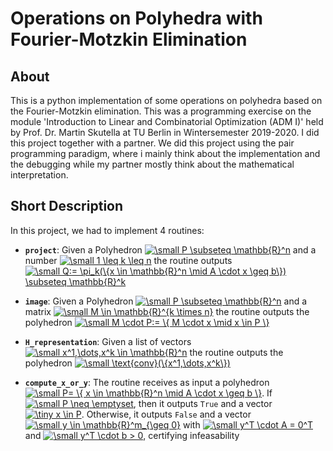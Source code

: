 # Operations on Polyhedra with Fourier-Motzkin Elimination
## About
This is a python implementation of some operations on polyhedra based on the Fourier-Motzkin elimination. This was a programming exercise on the module 'Introduction to Linear and Combinatorial Optimization (ADM I)' held by Prof. Dr. Martin Skutella at TU Berlin in Wintersemester 2019-2020. I did this project together with a partner. We did this project using the pair programming paradigm, where i mainly think about the implementation and the debugging while my partner mostly think about the mathematical interpretation.

## Short Description
In this project, we had to implement 4 routines:

- **`project`**: Given a Polyhedron  <a href="https://www.codecogs.com/eqnedit.php?latex=\inline&space;\small&space;P&space;\subseteq&space;\mathbb{R}^n" target="_blank"><img src="https://latex.codecogs.com/gif.latex?\inline&space;\small&space;P&space;\subseteq&space;\mathbb{R}^n" title="\small P \subseteq \mathbb{R}^n" /></a>  and a number  <a href="https://www.codecogs.com/eqnedit.php?latex=\inline&space;\small&space;1&space;\leq&space;k&space;\leq&space;n" target="_blank"><img src="https://latex.codecogs.com/gif.latex?\inline&space;\small&space;1&space;\leq&space;k&space;\leq&space;n" title="\small 1 \leq k \leq n" /></a>  the routine outputs  <a href="https://www.codecogs.com/eqnedit.php?latex=\inline&space;\small&space;Q:=&space;\pi_k(\{x&space;\in&space;\mathbb{R}^n&space;\mid&space;A&space;\cdot&space;x&space;\geq&space;b\})&space;\subseteq&space;\mathbb{R}^k" target="_blank"><img src="https://latex.codecogs.com/gif.latex?\inline&space;\small&space;Q:=&space;\pi_k(\{x&space;\in&space;\mathbb{R}^n&space;\mid&space;A&space;\cdot&space;x&space;\geq&space;b\})&space;\subseteq&space;\mathbb{R}^k" title="\small Q:= \pi_k(\{x \in \mathbb{R}^n \mid A \cdot x \geq b\}) \subseteq \mathbb{R}^k" /></a>
 
 - **`image`**: Given a Polyhedron  <a href="https://www.codecogs.com/eqnedit.php?latex=\inline&space;\small&space;P&space;\subseteq&space;\mathbb{R}^n" target="_blank"><img src="https://latex.codecogs.com/gif.latex?\inline&space;\small&space;P&space;\subseteq&space;\mathbb{R}^n" title="\small P \subseteq \mathbb{R}^n" /></a> and a matrix <a href="https://www.codecogs.com/eqnedit.php?latex=\inline&space;\small&space;M&space;\in&space;\mathbb{R}^{k&space;\times&space;n}" target="_blank"><img src="https://latex.codecogs.com/gif.latex?\inline&space;\small&space;M&space;\in&space;\mathbb{R}^{k&space;\times&space;n}" title="\small M \in \mathbb{R}^{k \times n}" /></a> the routine outputs the polyhedron <a href="https://www.codecogs.com/eqnedit.php?latex=\inline&space;\small&space;M&space;\cdot&space;P:=&space;\{&space;M&space;\cdot&space;x&space;\mid&space;x&space;\in&space;P&space;\}" target="_blank"><img src="https://latex.codecogs.com/gif.latex?\inline&space;\small&space;M&space;\cdot&space;P:=&space;\{&space;M&space;\cdot&space;x&space;\mid&space;x&space;\in&space;P&space;\}" title="\small M \cdot P:= \{ M \cdot x \mid x \in P \}" /></a> 
 
 - **`H_representation`**: Given a list of vectors <a href="https://www.codecogs.com/eqnedit.php?latex=\inline&space;\small&space;x^1,\dots,x^k&space;\in&space;\mathbb{R}^n" target="_blank"><img src="https://latex.codecogs.com/gif.latex?\inline&space;\small&space;x^1,\dots,x^k&space;\in&space;\mathbb{R}^n" title="\small x^1,\dots,x^k \in \mathbb{R}^n" /></a> the routine outputs the polyhedron <a href="https://www.codecogs.com/eqnedit.php?latex=\inline&space;\small&space;\text{conv}(\{x^1,\dots,x^k\})" target="_blank"><img src="https://latex.codecogs.com/gif.latex?\inline&space;\small&space;\text{conv}(\{x^1,\dots,x^k\})" title="\small \text{conv}(\{x^1,\dots,x^k\})" /></a>
 
 - **`compute_x_or_y`**: The routine receives as input a polyhedron <a href="https://www.codecogs.com/eqnedit.php?latex=\inline&space;\small&space;P=&space;\{&space;x&space;\in&space;\mathbb{R}^n&space;\mid&space;A&space;\cdot&space;x&space;\geq&space;b&space;\}" target="_blank"><img src="https://latex.codecogs.com/gif.latex?\inline&space;\small&space;P=&space;\{&space;x&space;\in&space;\mathbb{R}^n&space;\mid&space;A&space;\cdot&space;x&space;\geq&space;b&space;\}" title="\small P= \{ x \in \mathbb{R}^n \mid A \cdot x \geq b \}" /></a>. If <a href="https://www.codecogs.com/eqnedit.php?latex=\inline&space;\small&space;P&space;\neq&space;\emptyset" target="_blank"><img src="https://latex.codecogs.com/gif.latex?\inline&space;\small&space;P&space;\neq&space;\emptyset" title="\small P \neq \emptyset" /></a>, then it outputs `True` and a vector <a href="https://www.codecogs.com/eqnedit.php?latex=\dpi{200}&space;\tiny&space;x&space;\in&space;P" target="_blank"><img src="https://latex.codecogs.com/png.latex?\dpi{200}&space;\tiny&space;x&space;\in&space;P" title="\tiny x \in P" /></a>. Otherwise, it outputs `False` and a vector <a href="https://www.codecogs.com/eqnedit.php?latex=\dpi{120}&space;\small&space;y&space;\in&space;\mathbb{R}^m_{\geq&space;0}" target="_blank"><img src="https://latex.codecogs.com/gif.latex?\dpi{120}&space;\small&space;y&space;\in&space;\mathbb{R}^m_{\geq&space;0}" title="\small y \in \mathbb{R}^m_{\geq 0}" /></a> with <a href="https://www.codecogs.com/eqnedit.php?latex=\dpi{120}&space;\small&space;y^T&space;\cdot&space;A&space;=&space;0^T" target="_blank"><img src="https://latex.codecogs.com/gif.latex?\dpi{120}&space;\small&space;y^T&space;\cdot&space;A&space;=&space;0^T" title="\small y^T \cdot A = 0^T" /></a> and <a href="https://www.codecogs.com/eqnedit.php?latex=\dpi{120}&space;\small&space;y^T&space;\cdot&space;b&space;>&space;0" target="_blank"><img src="https://latex.codecogs.com/gif.latex?\dpi{120}&space;\small&space;y^T&space;\cdot&space;b&space;>&space;0" title="\small y^T \cdot b > 0" /></a>, certifying infeasability
